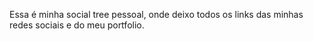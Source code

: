 Essa é minha social tree pessoal, onde deixo todos os links das minhas redes sociais e do meu portfolio.
